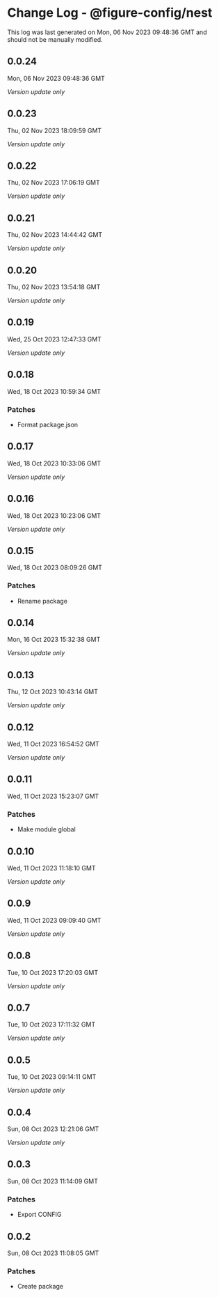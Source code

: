 # Change Log - @figure-config/nest

This log was last generated on Mon, 06 Nov 2023 09:48:36 GMT and should not be manually modified.

## 0.0.24
Mon, 06 Nov 2023 09:48:36 GMT

_Version update only_

## 0.0.23
Thu, 02 Nov 2023 18:09:59 GMT

_Version update only_

## 0.0.22
Thu, 02 Nov 2023 17:06:19 GMT

_Version update only_

## 0.0.21
Thu, 02 Nov 2023 14:44:42 GMT

_Version update only_

## 0.0.20
Thu, 02 Nov 2023 13:54:18 GMT

_Version update only_

## 0.0.19
Wed, 25 Oct 2023 12:47:33 GMT

_Version update only_

## 0.0.18
Wed, 18 Oct 2023 10:59:34 GMT

### Patches

- Format package.json

## 0.0.17
Wed, 18 Oct 2023 10:33:06 GMT

_Version update only_

## 0.0.16
Wed, 18 Oct 2023 10:23:06 GMT

_Version update only_

## 0.0.15
Wed, 18 Oct 2023 08:09:26 GMT

### Patches

- Rename package

## 0.0.14
Mon, 16 Oct 2023 15:32:38 GMT

_Version update only_

## 0.0.13
Thu, 12 Oct 2023 10:43:14 GMT

_Version update only_

## 0.0.12
Wed, 11 Oct 2023 16:54:52 GMT

_Version update only_

## 0.0.11
Wed, 11 Oct 2023 15:23:07 GMT

### Patches

- Make module global

## 0.0.10
Wed, 11 Oct 2023 11:18:10 GMT

_Version update only_

## 0.0.9
Wed, 11 Oct 2023 09:09:40 GMT

_Version update only_

## 0.0.8
Tue, 10 Oct 2023 17:20:03 GMT

_Version update only_

## 0.0.7
Tue, 10 Oct 2023 17:11:32 GMT

_Version update only_

## 0.0.5
Tue, 10 Oct 2023 09:14:11 GMT

_Version update only_

## 0.0.4
Sun, 08 Oct 2023 12:21:06 GMT

_Version update only_

## 0.0.3
Sun, 08 Oct 2023 11:14:09 GMT

### Patches

- Export CONFIG

## 0.0.2
Sun, 08 Oct 2023 11:08:05 GMT

### Patches

- Create package

